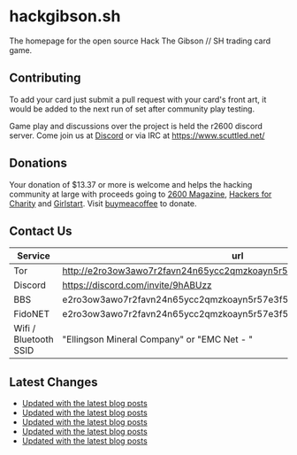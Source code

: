 # hackgibson.sh
The homepage for the open source Hack The Gibson // SH trading card game.


## Contributing

To add your card just submit a pull request with your card's front art, it would be added to the next run of set after community play testing.

Game play and discussions over the project is held the r2600 discord server. Come join us at [Discord](https://discord.com/invite/9hABUzz) or via IRC at https://www.scuttled.net/


## Donations

Your donation of $13.37 or more is welcome and helps the hacking community at large with proceeds going to [2600 Magazine](https://2600.com/), [Hackers for Charity](https://hackersforcharity.org) and [Girlstart](https://girlstart.org).  Visit [buymeacoffee](https://www.buymeacoffee.com/hackgibson.sh) to donate.


## Contact Us

Service | url
-|-
Tor | http://e2ro3ow3awo7r2favn24n65ycc2qmzkoayn5r57e3f56nvjwdcgg32ad.onion
Discord | https://discord.com/invite/9hABUzz
BBS | e2ro3ow3awo7r2favn24n65ycc2qmzkoayn5r57e3f56nvjwdcgg32ad.onion:23
FidoNET | e2ro3ow3awo7r2favn24n65ycc2qmzkoayn5r57e3f56nvjwdcgg32ad.onion:24554
Wifi / Bluetooth SSID | "Ellingson Mineral Company" or "EMC Net - <fidonet address>"

## Latest Changes
<!-- BLOG-POST-LIST:START -->
- [Updated with the latest blog posts](https://github.com/DFW2600/hackgibson.sh/commit/9a9e763467e2d0788d91881215f2974716094508)
- [Updated with the latest blog posts](https://github.com/DFW2600/hackgibson.sh/commit/5a04e0c37eb8c5919fd41423beb84bfd4ec4b4b8)
- [Updated with the latest blog posts](https://github.com/DFW2600/hackgibson.sh/commit/14054a6218c53d124b046491ff60ef96761a2339)
- [Updated with the latest blog posts](https://github.com/DFW2600/hackgibson.sh/commit/8cb2e8c0d28dc59e0e8f835b04bab200f43f17ea)
- [Updated with the latest blog posts](https://github.com/DFW2600/hackgibson.sh/commit/35467858085f4d9a33d9706a9f1c1c4f22a8f365)
<!-- BLOG-POST-LIST:END -->
